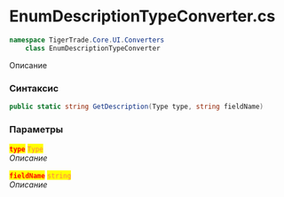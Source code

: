 
# EnumDescriptionTypeConverter.cs
```csharp
namespace TigerTrade.Core.UI.Converters  
    class EnumDescriptionTypeConverter
```

Описание

### Синтаксис
```csharp
public static string GetDescription(Type type, string fieldName)
```

### Параметры  
<mark style="color:red;">**`type`**</mark> <mark style="color:coral;">`Type`</mark>  
 *Описание*  
  
<mark style="color:red;">**`fieldName`**</mark> <mark style="color:coral;">`string`</mark>  
 *Описание*  
  

                    
                    